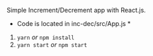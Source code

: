 Simple Increment/Decrement app with React.js.

* Code is located in inc-dec/src/App.js *

1. `yarn` *or* `npm install`
2. `yarn start` *or* `npm start`

